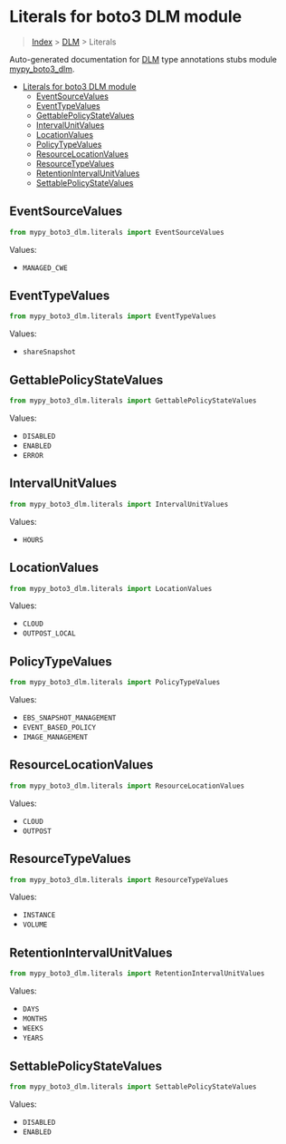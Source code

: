 # Literals for boto3 DLM module

> [Index](..) > [DLM](.) > Literals

Auto-generated documentation for
[DLM](https://boto3.amazonaws.com/v1/documentation/api/latest/reference/services/dlm.html#DLM)
type annotations stubs module
[mypy_boto3_dlm](https://pypi.org/project/mypy-boto3-dlm/).

- [Literals for boto3 DLM module](#literals-for-boto3-dlm-module)
  - [EventSourceValues](#eventsourcevalues)
  - [EventTypeValues](#eventtypevalues)
  - [GettablePolicyStateValues](#gettablepolicystatevalues)
  - [IntervalUnitValues](#intervalunitvalues)
  - [LocationValues](#locationvalues)
  - [PolicyTypeValues](#policytypevalues)
  - [ResourceLocationValues](#resourcelocationvalues)
  - [ResourceTypeValues](#resourcetypevalues)
  - [RetentionIntervalUnitValues](#retentionintervalunitvalues)
  - [SettablePolicyStateValues](#settablepolicystatevalues)

## EventSourceValues

```python
from mypy_boto3_dlm.literals import EventSourceValues
```

Values:

- `MANAGED_CWE`

## EventTypeValues

```python
from mypy_boto3_dlm.literals import EventTypeValues
```

Values:

- `shareSnapshot`

## GettablePolicyStateValues

```python
from mypy_boto3_dlm.literals import GettablePolicyStateValues
```

Values:

- `DISABLED`
- `ENABLED`
- `ERROR`

## IntervalUnitValues

```python
from mypy_boto3_dlm.literals import IntervalUnitValues
```

Values:

- `HOURS`

## LocationValues

```python
from mypy_boto3_dlm.literals import LocationValues
```

Values:

- `CLOUD`
- `OUTPOST_LOCAL`

## PolicyTypeValues

```python
from mypy_boto3_dlm.literals import PolicyTypeValues
```

Values:

- `EBS_SNAPSHOT_MANAGEMENT`
- `EVENT_BASED_POLICY`
- `IMAGE_MANAGEMENT`

## ResourceLocationValues

```python
from mypy_boto3_dlm.literals import ResourceLocationValues
```

Values:

- `CLOUD`
- `OUTPOST`

## ResourceTypeValues

```python
from mypy_boto3_dlm.literals import ResourceTypeValues
```

Values:

- `INSTANCE`
- `VOLUME`

## RetentionIntervalUnitValues

```python
from mypy_boto3_dlm.literals import RetentionIntervalUnitValues
```

Values:

- `DAYS`
- `MONTHS`
- `WEEKS`
- `YEARS`

## SettablePolicyStateValues

```python
from mypy_boto3_dlm.literals import SettablePolicyStateValues
```

Values:

- `DISABLED`
- `ENABLED`
